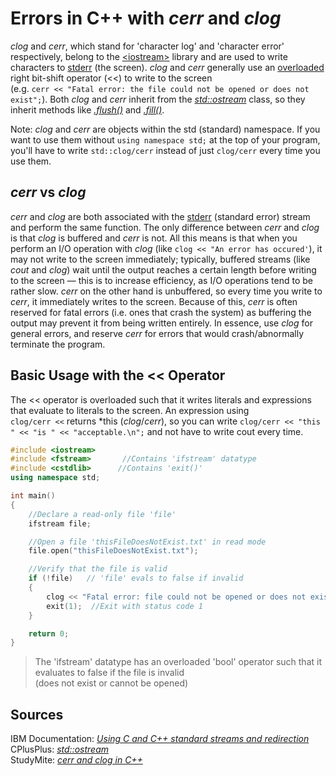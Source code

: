 # Errors in C++ with _cerr_ and _clog_
_clog_ and _cerr_, which stand for 'character log' and 'character error' respectively, belong to the [\<iostream\>](https://en.cppreference.com/w/cpp/header/iostream) 
library and are used to write characters to [stderr](http://www.cs.kent.edu/~durand/CS1/Notes/06_IO/cs1_io.html) (the screen). _clog_ and _cerr_ generally use an
[overloaded](https://www.tutorialspoint.com/cplusplus/cpp_overloading.htm) right bit-shift operator (<<) to write to the screen <br />
(e.g. `cerr << "Fatal error: the file could not be opened or does not exist";`). Both _clog_ and _cerr_ inherit from the 
[_std::ostream_](https://www.cplusplus.com/reference/ostream/ostream/) class, so they inherit methods like [_.flush()_](https://www.cplusplus.com/reference/ostream/ostream/flush/)
and [_.fill()_](https://www.cplusplus.com/reference/ios/ios/fill/).

Note: _clog_ and _cerr_ are objects within the std (standard) namespace. If you want to use them without `using namespace std;` at the top of your program, you'll have to write `std::clog/cerr` instead of just `clog/cerr` every time you use them.

## _cerr_ vs _clog_
_cerr_ and _clog_ are both associated with the [stderr](https://www.ibm.com/docs/en/zos/2.2.0?topic=output-using-c-c-standard-streams-redirection) (standard error) stream
and perform the same function. The only difference between _cerr_ and _clog_ is that _clog_ is buffered and _cerr_ is not. All this means
is that when you perform an I/O operation with _clog_ (like `clog << "An error has occured'`), it may not write to the screen immediately; typically, buffered streams
(like _cout_ and _clog_) wait until the output reaches a certain length before writing to the screen — this is to increase efficiency, as I/O operations tend to be rather slow.
_cerr_ on the other hand is unbuffered, so every time you write to _cerr_, it immediately writes to the screen. Because of this, _cerr_ is often reserved for fatal errors
(i.e. ones that crash the system) as buffering the output may prevent it from being written entirely. In essence, use _clog_ for general errors, and reserve _cerr_ for
errors that would crash/abnormally terminate the program.

## Basic Usage with the << Operator
The << operator is overloaded such that it writes literals and expressions that evaluate to literals to the screen. An expression using <br /> `clog/cerr <<` returns 
\*this (_clog_/_cerr_), so you can write `clog/cerr << "this " << "is " << "acceptable.\n";` and not have to write cout every time.

```C++
#include <iostream>
#include <fstream>       //Contains 'ifstream' datatype
#include <cstdlib>      //Contains 'exit()'
using namespace std;

int main()
{
    //Declare a read-only file 'file'
    ifstream file;

    //Open a file 'thisFileDoesNotExist.txt' in read mode
    file.open("thisFileDoesNotExist.txt");

    //Verify that the file is valid
    if (!file)   // 'file' evals to false if invalid
    {
        clog << "Fatal error: file could not be opened or does not exist...\n";
        exit(1);  //Exit with status code 1
    }

    return 0;
}
```
> The 'ifstream' datatype has an overloaded 'bool' operator such that it evaluates to false if the file is invalid <br />
> (does not exist or cannot be opened)

## Sources
IBM Documentation: [_Using C and C++ standard streams and redirection_](https://www.ibm.com/docs/en/zos/2.1.0?topic=output-using-c-c-standard-streams-redirection) <br />
CPlusPlus: [_std::ostream_](https://www.cplusplus.com/reference/ostream/ostream/) <br />
StudyMite: [_cerr and clog in C++_](https://www.studymite.com/cpp/cerr-and-clog-in-cpp/) <br />
